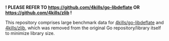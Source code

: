  **! PLEASE REFER TO https://github.com/4kills/go-libdeflate OR https://github.com/4kills/zlib !**

This repository comprises large benchmark data for [4kills/go-libdeflate](https://github.com/4kills/go-libdeflate) and [4kills/zlib](https://github.com/4kills/zlib), which was removed from the original Go repository/library itself to minimize library size. 
